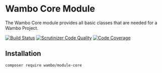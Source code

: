 # Wambo Core Module

The Wambo Core module provides all basic classes that are needed for a Wambo Project.

[![Build Status](https://scrutinizer-ci.com/g/wambo-co/module-core/badges/build.png?b=develop)](https://scrutinizer-ci.com/g/wambo-co/module-core/build-status/develop)
[![Scrutinizer Code Quality](https://scrutinizer-ci.com/g/wambo-co/module-core/badges/quality-score.png?b=develop)](https://scrutinizer-ci.com/g/wambo-co/module-core/?branch=develop)
[![Code Coverage](https://scrutinizer-ci.com/g/wambo-co/module-core/badges/coverage.png?b=develop)](https://scrutinizer-ci.com/g/wambo-co/module-core/?branch=develop)

## Installation

```bash
composer require wambo/module-core
```
